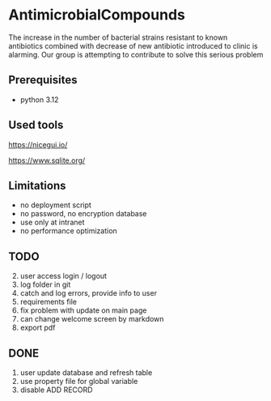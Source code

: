 # AntimicrobialCompounds
The increase in the number of bacterial strains resistant to known antibiotics combined with decrease of new antibiotic introduced to clinic is alarming. Our group is attempting to contribute to solve this serious problem

## Prerequisites 
- python 3.12
## Used tools 
https://nicegui.io/

https://www.sqlite.org/

## Limitations
- no deployment script   
- no password, no encryption database 
- use only at intranet
- no performance optimization
## TODO
2. user access login / logout
4. log folder in git
5. catch and log errors, provide info to user
7. requirements file
8. fix problem with update on  main page
9. can change welcome screen by markdown
10. export pdf 

## DONE
1. user update database and refresh table
6. use property file for global variable
9. disable ADD RECORD

  
